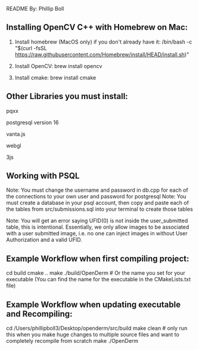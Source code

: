
README 
By: Phillip Boll

Installing OpenCV C++ with Homebrew on Mac:
--------------------------------------------
1. Install homebrew (MacOS only) if you don't already have it:
/bin/bash -c "$(curl -fsSL https://raw.githubusercontent.com/Homebrew/install/HEAD/install.sh)"

2. Install OpenCV:
brew install opencv

3. Install cmake:
brew install cmake

Other Libraries you must install:
--------------------------------------
pqxx

postgresql version 16 


vanta.js

webgl

3js


Working with PSQL 
--------------------------------------

Note: You must change the username and password in db.cpp for each of the connections to your own user and password for postgresql
Note: You must create a database in your psql account, then copy and paste each of the tables from src/submissions.sql into your terminal to create those tables 

Note: You will get an error saying UFID(0) is not inside the user_submitted table, this is intentional. Essentially, we only allow images to be associated with a user submitted image, i.e. no one can inject images in without User Authorization and a valid UFID. 





Example Workflow when first compiling project:
-------------------------------------------

cd build
cmake ..
make
./build/OpenDerm  # Or the name you set for your executable (You can find the name for the executable in the CMakeLists.txt file)



Example Workflow when updating executable and Recompiling:
-----------------------------------------------------------

cd /Users/phillipboll3/Desktop/openderm/src/build
make clean   # only run this when you make huge changes to multiple source files and want to completely recompile from scratch
make 
./OpenDerm


